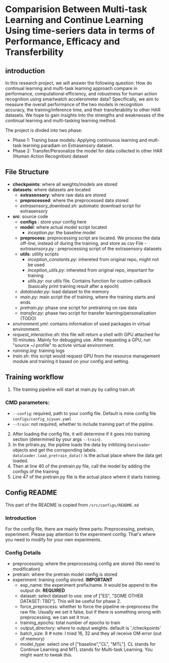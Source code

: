 
# Comparision Between Multi-task Learning and Continue Learning Using time-seriers data in terms of Performance, Efficacy and Transferbility

## introduction
In this research project, we will answer the following question: How do continual learning and multi-task learning approach compare in performance, computational efficiency, and robustness for human action recognition using smartwatch accelerometer data? Specifically, we aim to measure the overall performance of the two models in recognition accuracy, the training/inference time, and their transferability to other HAR datasets. We hope to gain insights into the strengths and weaknesses of the continual learning and multi-tasking learning method.

The project is divded into two phase:
 - Phase 1: Traning base models: Applying continuous learning and mutl-task learning paradiam on Extrasensory dataset.
 - Phase 2: Transfer/Personalize the model for data collected in other HAR (Human Action Recognition) dataset




## File Structure
- **checkpoints**: where all weights/models are stored
- **datasets**: where datasets are located
    - **extrasensory**: where raw data are stored
    - **preprocessed**: where the preprocessed data stored
    - *extrasensory_download.sh*: automatic download script for extrasensory
- **src**: source code
    - **configs** : store your config here
    - **model**: where actual model script located
        - *inception.py*: the baseline model
    - **preprocess**: preprocessing script are located. We process the data off-line, instead of during the training, and store as csv File
        -e*xtrasensory.py* : preprocessing script of the extrasensory datasets
    - **utils**: utility scripts
        - *inception_constants.py*: inhereted from original repo, might not be used
        - *inception_utils.py*: inhereted from original repo, important for training
        - *utils.py*: our utils file. Contains function for custom callback (basically print training result after a epoch)
    - *dataloader.py*: load dataset to the memory
    - *main.py*: main script the of training, where the training starts and ends
    - *pretrain.py*: phase one script for pretraining on raw data
    - *transfer.py*: phase two script for transfer learning/personalization (TODO)
- *environment.yml*: contains information of used packages in virtual environment.
- *request_interactive.sh*: this file will return a shell with GPU attached for 10 minutes. Mainly for debugging use. After requesting a GPU, run "source ~/.profile" to activte virtual environment.
- *running.log*: training logs
- *train.sh*: this script would request GPU from the resource management module and training it based on your config and setting. 

## Training workflow
1. The training pipeline will start at main.py by calling train.sh
### CMD parameters:
- `--config`: required, path to your config file. Default is mine config file `configs/config_siyuan.yaml`
- `--train`:  not required, whether to include training part of the pipline.
2. After loading the config file, it will determine if it goes into training section (determined by your args `--train`).
3. In the prtrain.py, the pipline loads the data by initilizing `Dataloader` objects and get the corrsponding labels. `dataloader.load_pretrain_data()` is the actual place where the data get loaded. 
4. Then at line 40 of the pretrain.py file, call the model by adding the configs of the training
5. Line 47 of the pretrain.py file is the actual place where it starts training. 

## Config README
This part of the README is copied from `/src/configs/README.md`
### Introduction
For the config file, there are mainly three parts: Preprocessing, pretrain, experiment. Please pay attention to the experiment config. That's where you need to modify for your own experiments. 
### Config Details
- preprocessing: where the preprocessing config are stored (No need to modification)
- pretrain: where the pretrain model config is stored 
- experiment: training config stored. **IMPORTANT**
    - exp_name: the experiment prefix/name. It would be append to the output dir. **REQUIRED**
    - dataset: select dataset to use. one of ["ES", "SOME OTHER DATASET: TBD"]. This will be useful for phase 2.
    - force_preprocess: whether to force the pipeline re-preprocess the raw file. Usually we set it false, but if there is something wrong with preprocessing, we can set it true. 
    - training_epochs: total number of epochs to train
    - output_directory: where to output weights. default is './checkpoints'
    - batch_size: 8 # note: I tried 16, 32 and they all receive OM error (out of memory)
    - model_type: select one of ["baseline","CL", "MTL"]. CL stands for Continue Learning and MTL stands for Multi-task Learning. You might want to tweak this.
